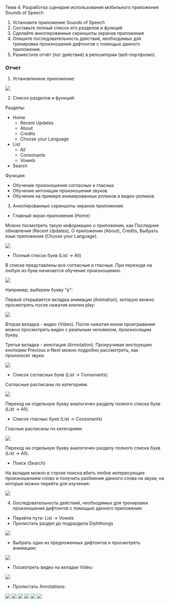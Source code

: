 Тема 4. Разработка сценария использования мобильного приложения Sounds of Speech
1. Установите приложение Sounds of Speech
2. Составьте полный список его разделов и функций
3. Сделайте аннотированные скриншоты экранов приложения
4. Опишите последовательность действий, необходимых для тренировки
произношения дифтонгов с помощью данного приложения.
5. Разместите отчёт (лог действий) в репозитории (веб-портфолио).

### Отчет

1. Установленное приложение:

![](https://github.com/MarinaSvistunova/itLang/blob/master/img/2019-12-17%2023-38-29.PNG)

2. Список разделов и функций:

Разделы:

- Home
  - Recent Updates
  - About
  - Credits
  - Choose your Language
- List
  - All
  - Consonants
  - Vowels
- Search

Функции:

- Обучение произношения согласных и гласных
- Обучение интонации произношения звуков
- Обучение на примере анимированных роликов и видео-роликов

3. Аннотированные скриншоты экранов приложения:

- Главный экран приложения (Home)

Можно посмотреть такую информацию о приложении, как Последние обновления (Recent Updates), О приложении (About), Credits, Выбрать язык приложения (Choose your Language).

![](https://github.com/MarinaSvistunova/itLang/blob/master/img/2019-12-17%2023-11-48.PNG)

- Полный список букв (List -> All)

В списке представлены все согласные и гласные. При переходе на любую из букв начинается обучение произношению. 

![](https://github.com/MarinaSvistunova/itLang/blob/master/img/2019-12-17%2023-11-56.PNG)

Например, выберем букву "p":

Первой открывается вкладка анимации (Animation), которую можно просмотреть после нажатия кнопки play:

![](https://github.com/MarinaSvistunova/itLang/blob/master/img/2019-12-17%2023-12-03.PNG)

Вторая вкладка - видео (Video). После нажатия кноки проигрывания можно просмотреть видео с реальным человеком, произносящим букву.

Третья вкладка - аннотация (Annotation). Прокручивая инструкцию кнопками Previous и Next можно подробно рассмотреть, как произносят звуки.

![](https://github.com/MarinaSvistunova/itLang/blob/master/img/2019-12-17%2023-12-14.PNG)

- Список согласных букв (List -> Consonants)

Согласные расписаны по категориям.

![](https://github.com/MarinaSvistunova/itLang/blob/master/img/2019-12-17%2023-12-55.PNG)

Переход на отдельную букву аналогичен разделу полного списка букв (List -> All).

- Список гласных букв (List -> Consonants)

Гласные расписаны по категориям.

![](https://github.com/MarinaSvistunova/itLang/blob/master/img/2019-12-17%2023-13-01.PNG)

Переход на отдельную букву аналогичен разделу полного списка букв (List -> All).

- Поиск (Search)

На вкладке можно в строке поиска вбить любое интересующее произношением слово и получить разбиение данного слова на звуки, на которые можно перейти для изучения:

![](https://github.com/MarinaSvistunova/itLang/blob/master/img/2019-12-17%2023-15-03.PNG)

4. Gоследовательность действий, необходимых для тренировки произношения дифтонгов с помощью данного приложения:

- Перейти пути: List -> Vowels
- Пролистать раздел до подраздела Diphthongs

![](https://github.com/MarinaSvistunova/itLang/blob/master/img/2019-12-17%2023-13-14.PNG)

- Выбрать один из предложенных дифтонгов и просмотреть анимацию:

![](https://github.com/MarinaSvistunova/itLang/blob/master/img/2019-12-17%2023-13-23.PNG)

- Посмотреть видео на вкладке Video:

![](https://github.com/MarinaSvistunova/itLang/blob/master/img/2019-12-17%2023-13-27.PNG)

- Пролистать Annotations:

![](https://github.com/MarinaSvistunova/itLang/blob/master/img/2019-12-17%2023-13-31.PNG)
![](https://github.com/MarinaSvistunova/itLang/blob/master/img/2019-12-17%2023-13-37.PNG)
![](https://github.com/MarinaSvistunova/itLang/blob/master/img/2019-12-17%2023-13-40.PNG)
![](https://github.com/MarinaSvistunova/itLang/blob/master/img/2019-12-17%2023-13-43.PNG)
![](https://github.com/MarinaSvistunova/itLang/blob/master/img/2019-12-17%2023-13-46.PNG)
![](https://github.com/MarinaSvistunova/itLang/blob/master/img/2019-12-17%2023-13-50.PNG)
